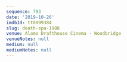 ```yaml
---
sequence: 793
date: '2019-10-26'
imdbId: tt0099384
slug: death-spa-1988
venue: Alamo Drafthouse Cinema - Woodbridge
venueNotes: null
medium: null
mediumNotes: null
---
```



